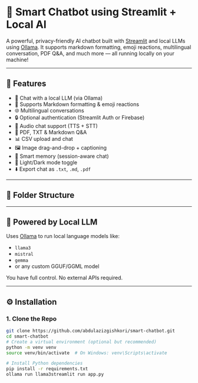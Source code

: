 # 🤖 Smart Chatbot using Streamlit + Local AI

A powerful, privacy-friendly AI chatbot built with [Streamlit](https://streamlit.io) and local LLMs using [Ollama](https://ollama.com). It supports markdown formatting, emoji reactions, multilingual conversation, PDF Q&A, and much more — all running locally on your machine!

---

## 🚀 Features

- 💬 Chat with a local LLM (via Ollama)
- 📝 Supports Markdown formatting & emoji reactions
- 🌐 Multilingual conversations
- 🔒 Optional authentication (Streamlit Auth or Firebase)
- 🎤 Audio chat support (TTS + STT)
- 📄 PDF, TXT & Markdown Q&A
- 📊 CSV upload and chat
- 🖼️ Image drag-and-drop + captioning
- 🧠 Smart memory (session-aware chat)
- 🌙 Light/Dark mode toggle
- ⬇️ Export chat as `.txt`, `.md`, `.pdf`

---

## 📁 Folder Structure


---

## 🧠 Powered by Local LLM

Uses [Ollama](https://ollama.com) to run local language models like:

- `llama3`
- `mistral`
- `gemma`
- or any custom GGUF/GGML model

You have full control. No external APIs required.

---

## ⚙️ Installation

### 1. Clone the Repo

```bash
git clone https://github.com/abdulazizgishkori/smart-chatbot.git
cd smart-chatbot
# Create a virtual environment (optional but recommended)
python -m venv venv
source venv/bin/activate  # On Windows: venv\Scripts\activate

# Install Python dependencies
pip install -r requirements.txt
ollama run llama3streamlit run app.py



